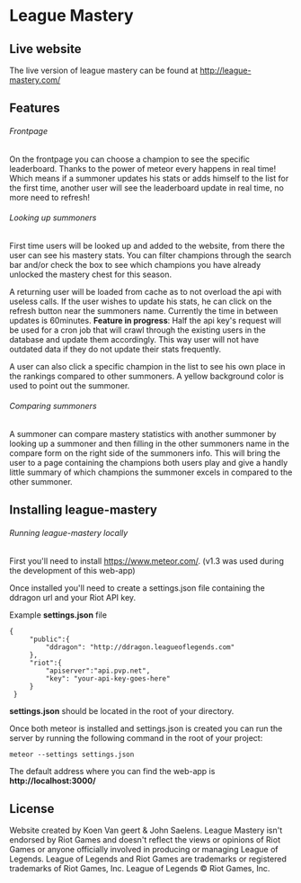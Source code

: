 # League Mastery

## Live website

The live version of league mastery can be found at http://league-mastery.com/

## Features

###### Frontpage

On the frontpage you can choose a champion to see the specific leaderboard.
Thanks to the power of meteor every happens in real time!
Which means if a summoner updates his stats or adds himself to the list for the first time, another user will see the leaderboard update in real time, no more need to refresh!

###### Looking up summoners

First time users will be looked up and added to the website, from there the user can see his mastery stats.
You can filter champions through the search bar and/or check the box to see which champions you have already unlocked the mastery chest for this season.

A returning user will be loaded from cache as to not overload the api with useless calls.
If the user wishes to update his stats, he can click on the refresh button near the summoners name.
Currently the time in between updates is 60minutes.
**Feature in progress**: Half the api key's request will be used for a cron job that will crawl through the existing users in the database and update them accordingly.
This way user will not have outdated data if they do not update their stats frequently.

A user can also click a specific champion in the list to see his own place in the rankings compared to other summoners.
A yellow background color is used to point out the summoner.

###### Comparing summoners

A summoner can compare mastery statistics with another summoner by looking up a summoner and then filling in the other summoners name in the compare form on the right side of the summoners info.
This will bring the user to a page containing the champions both users play and give a handly little summary of which champions the summoner excels in compared to the other summoner.


## Installing league-mastery

###### Running league-mastery locally

First you'll need to install https://www.meteor.com/. (v1.3 was used during the development of this web-app)

Once installed you'll need to create a settings.json file containing the ddragon url and your Riot API key.

Example **settings.json** file

```
{
     "public":{
         "ddragon": "http://ddragon.leagueoflegends.com"
     },
     "riot":{
         "apiserver":"api.pvp.net",
         "key": "your-api-key-goes-here"
     }
 }
```

**settings.json** should be located in the root of your directory.

Once both meteor is installed and settings.json is created you can run the server by running the following command in the root of your project:
```
meteor --settings settings.json
```

The default address where you can find the web-app is **http://localhost:3000/**


## License

Website created by Koen Van geert & John Saelens.
League Mastery isn't endorsed by Riot Games and doesn't reflect the views or opinions of Riot Games or anyone officially involved in producing or managing League of Legends. League of Legends and Riot Games are trademarks or registered trademarks of Riot Games, Inc. League of Legends © Riot Games, Inc.

